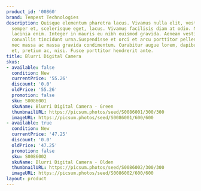 ```yaml
---
product_id: '00860'
brand: Tempest Technologies
description: Quisque elementum pharetra lacus. Vivamus nulla elit, vestibulum eget,
  semper et, scelerisque eget, lacus. Vivamus facilisis diam at odio. Nam aliquam
  lacinia enim. Integer in mauris eu nibh euismod gravida. Aenean vestibulum. Donec
  convallis tincidunt urna.Suspendisse et orci et arcu porttitor pellentesque. Curabitur
  nec massa ac massa gravida condimentum. Curabitur augue lorem, dapibus quis, laoreet
  et, pretium ac, nisi. Fusce porttitor hendrerit ante.
title: Blurri Digital Camera
skus:
- available: false
  condition: New
  currentPrice: '55.26'
  discount: '0.0'
  oldPrice: '55.26'
  promotion: false
  sku: S0086001
  skuName: Blurri Digital Camera - Green
  thumbnailURL: https://picsum.photos/seed/S0086001/300/300
  imageURL: https://picsum.photos/seed/S0086001/600/600
- available: true
  condition: New
  currentPrice: '47.25'
  discount: '0.0'
  oldPrice: '47.25'
  promotion: false
  sku: S0086002
  skuName: Blurri Digital Camera - Olden
  thumbnailURL: https://picsum.photos/seed/S0086002/300/300
  imageURL: https://picsum.photos/seed/S0086002/600/600
layout: product
---
```

